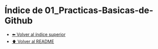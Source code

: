 # Índice de 01_Practicas-Basicas-de-Github


- [⬅️ Volver al índice superior](../Index.md)
- [⬆️ Volver al README](/README.md)
